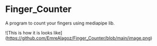 # Finger_Counter
A program to count your fingers using mediapipe lib.

![This is how it is looks like\](https://github.com/EmreAlagoz/Finger_Counter/blob/main/image.png)
